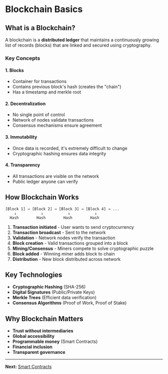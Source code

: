 # Blockchain Basics

## What is a Blockchain?

A blockchain is a **distributed ledger** that maintains a continuously growing list of records (blocks) that are linked and secured using cryptography.

### Key Concepts

#### 1. **Blocks**
- Container for transactions
- Contains previous block's hash (creates the "chain")
- Has a timestamp and merkle root

#### 2. **Decentralization**
- No single point of control
- Network of nodes validate transactions
- Consensus mechanisms ensure agreement

#### 3. **Immutability**
- Once data is recorded, it's extremely difficult to change
- Cryptographic hashing ensures data integrity

#### 4. **Transparency**
- All transactions are visible on the network
- Public ledger anyone can verify

## How Blockchain Works

```
[Block 1] → [Block 2] → [Block 3] → [Block 4] → ...
    ↓           ↓           ↓           ↓
  Hash        Hash        Hash        Hash
```

1. **Transaction initiated** - User wants to send cryptocurrency
2. **Transaction broadcast** - Sent to the network
3. **Validation** - Network nodes verify the transaction
4. **Block creation** - Valid transactions grouped into a block
5. **Mining/Consensus** - Miners compete to solve cryptographic puzzle
6. **Block added** - Winning miner adds block to chain
7. **Distribution** - New block distributed across network

## Key Technologies

- **Cryptographic Hashing** (SHA-256)
- **Digital Signatures** (Public/Private Keys)
- **Merkle Trees** (Efficient data verification)
- **Consensus Algorithms** (Proof of Work, Proof of Stake)

## Why Blockchain Matters

- **Trust without intermediaries**
- **Global accessibility**
- **Programmable money** (Smart Contracts)
- **Financial inclusion**
- **Transparent governance**

---

**Next:** [Smart Contracts](./02-smart-contracts.md)

